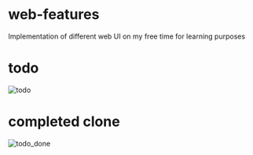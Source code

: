 # web-features
Implementation of different web UI on my free time for learning purposes 


# todo
![todo](https://user-images.githubusercontent.com/71145865/163383428-4fe012fa-3a39-4f4b-aedd-d67591d52696.jpg)

# completed clone

![todo_done](https://user-images.githubusercontent.com/71145865/163383469-611e2129-91cc-425a-9948-2dd0550ca657.png)
